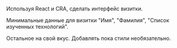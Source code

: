 Используя React и CRA, сделать интерфейс визитки.

Минимальные данные для визитки "Имя", "Фамилия", "Список изученных технологий".

Остальное на свой вкус. Добавлять пока стили необязательно.
